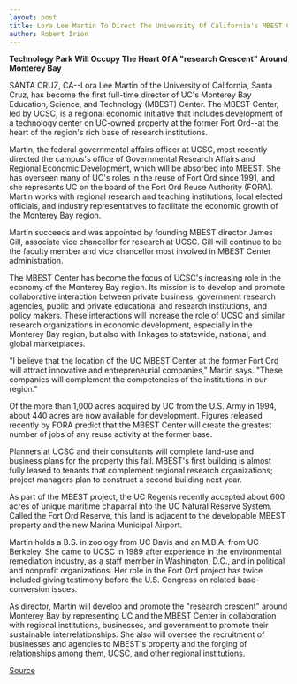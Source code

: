 ```yaml
---
layout: post
title: Lora Lee Martin To Direct The University Of California's MBEST Center At The Former Fort Ord
author: Robert Irion
---
```


**Technology Park Will Occupy The Heart Of A "research Crescent" Around  Monterey Bay**

SANTA CRUZ, CA--Lora Lee Martin of the University of California, Santa  Cruz, has become the first full-time director of UC's Monterey Bay  Education, Science, and Technology (MBEST) Center. The MBEST Center, led by  UCSC, is a regional economic initiative that includes development of a  technology center on UC-owned property at the former Fort Ord--at the  heart of the region's rich base of research institutions.

Martin, the federal governmental affairs officer at UCSC, most  recently directed the campus's office of Governmental Research Affairs and  Regional Economic Development, which will be absorbed into MBEST. She has  overseen many of UC's roles in the reuse of Fort Ord since 1991, and she  represents UC on the board of the Fort Ord Reuse Authority (FORA). Martin  works with regional research and teaching institutions, local elected  officials, and industry representatives to facilitate the economic growth of  the Monterey Bay region.

Martin succeeds and was appointed by founding MBEST director James  Gill, associate vice chancellor for research at UCSC. Gill will continue to be  the faculty member and vice chancellor most involved in MBEST Center  administration.

The MBEST Center has become the focus of UCSC's increasing role in  the economy of the Monterey Bay region. Its mission is to develop and  promote collaborative interaction between private business, government  research agencies, public and private educational and research institutions,  and policy makers. These interactions will increase the role of UCSC and  similar research organizations in economic development, especially in the  Monterey Bay region, but also with linkages to statewide, national, and  global marketplaces.

"I believe that the location of the UC MBEST Center at the former Fort  Ord will attract innovative and entrepreneurial companies," Martin says.  "These companies will complement the competencies of the institutions in  our region."

Of the more than 1,000 acres acquired by UC from the U.S. Army in  1994, about 440 acres are now available for development. Figures released  recently by FORA predict that the MBEST Center will create the greatest  number of jobs of any reuse activity at the former base.

Planners at UCSC and their consultants will complete land-use and  business plans for the property this fall. MBEST's first building is almost  fully leased to tenants that complement regional research organizations;  project managers plan to construct a second building next year.

As part of the MBEST project, the UC Regents recently accepted about  600 acres of unique maritime chaparral into the UC Natural Reserve System.  Called the Fort Ord Reserve, this land is adjacent to the developable MBEST  property and the new Marina Municipal Airport.

Martin holds a B.S. in zoology from UC Davis and an M.B.A. from UC  Berkeley. She came to UCSC in 1989 after experience in the environmental  remediation industry, as a staff member in Washington, D.C., and in political  and nonprofit organizations. Her role in the Fort Ord project has twice  included giving testimony before the U.S. Congress on related base- conversion issues.

As director, Martin will develop and promote the "research crescent"  around Monterey Bay by representing UC and the MBEST Center in  collaboration with regional institutions, businesses, and government to  promote their sustainable interrelationships. She also will oversee the  recruitment of businesses and agencies to MBEST's property and the forging  of relationships among them, UCSC, and other regional institutions.

[Source](http://www1.ucsc.edu/news_events/press_releases/archive/96-97/10-96/100296-Lora_Martin_named_d.html "Permalink to 100296-Lora_Martin_named_d")
